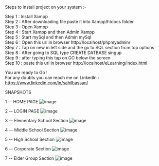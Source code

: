Steps to install project on your system :-

Step 1 : Install Xampp <br>
Step 2 : After downloading file paste it into Xampp/htdocs folder <br>
Step 3 : Open Xampp <br>
Step 4 : Start Xampp and then Admin Xampp <br>
Step 5 : Start mySql and then Admin mySql <br>
Step 6 : Open this url in browser http://localhost/phpmyadmin/ <br>
Step 7 : Tap on new in left side and the go to SQL section from top options <br>
Step 8 : After going to SQL type      CREATE DATBASE singup  <br>
Step 9 : after typing this tap on GO below the screen <br>
Step 10 : paste this url in browser http://localhost/eLearning/index.html

You are ready to Go ! <br>
For any doubts you can reach me on LinkedIn : https://www.linkedin.com/in/sahilbassan/

SNAPSHOTS

1 -- HOME PAGE
![image](https://github.com/SahilBassan/eLearning/assets/106173596/560febe6-c734-439d-b99a-6660c6b8c584)

2 -- LOGIN PAGE
![image](https://github.com/SahilBassan/eLearning/assets/106173596/b070fd3f-de63-4bea-b5f9-12e9a3b1dcc5)

3 -- Elementary School Section
![image](https://github.com/SahilBassan/eLearning/assets/106173596/356eea07-16e6-422c-9fcd-03052bc88145)

4 -- Middle School Section
![image](https://github.com/SahilBassan/eLearning/assets/106173596/2da84eed-ab97-416a-9e72-29dd44861ed5)

5 -- High School Section
![image](https://github.com/SahilBassan/eLearning/assets/106173596/29326951-db0b-4d58-80a8-384c4913b24d)

6 -- Corporate Section
![image](https://github.com/SahilBassan/eLearning/assets/106173596/51505f69-20ac-45bc-9e0c-e7939bf99da2)

7 -- Elder Group Section
![image](https://github.com/SahilBassan/eLearning/assets/106173596/d15de457-fd4f-48bc-8c10-af07db059fde)
